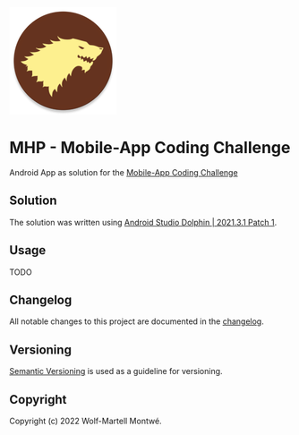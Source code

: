 ![Logo](assets/logo.png)

# MHP - Mobile-App Coding Challenge

Android App as solution for the [Mobile-App Coding Challenge](https://github.com/MHP-A-Porsche-Company/coding-challenges/blob/master/Mobile/README.md)

## Solution

The solution was written using [Android Studio Dolphin | 2021.3.1 Patch 1](https://developer.android.com/studio/).

## Usage

TODO

## Changelog

All notable changes to this project are documented in the [changelog](CHANGELOG.md).

## Versioning

[Semantic Versioning](http://semver.org/) is used as a guideline for versioning.

## Copyright

Copyright (c) 2022 Wolf-Martell Montwé.
